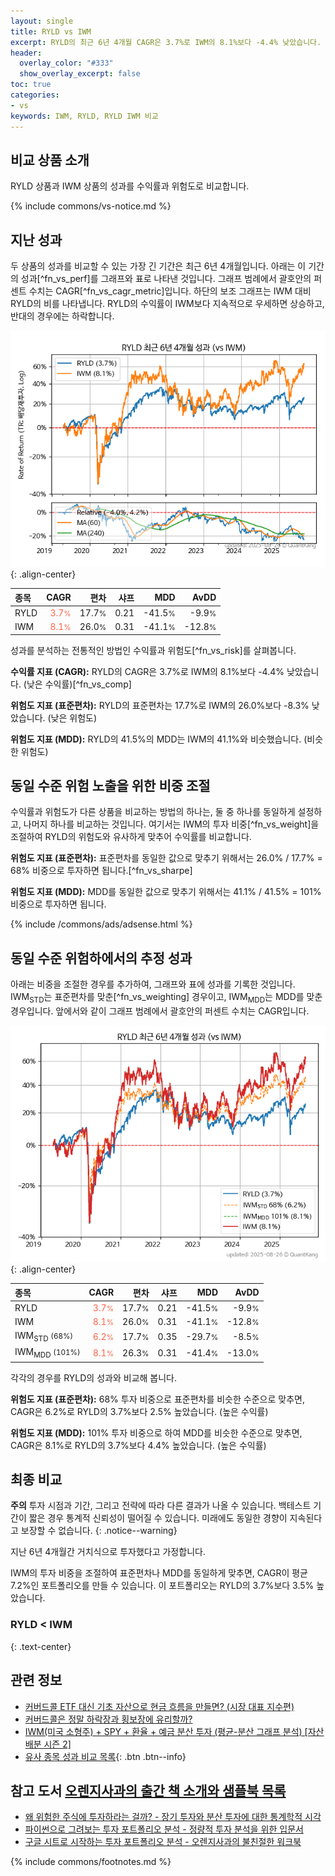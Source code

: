 ```yaml
---
layout: single
title: RYLD vs IWM
excerpt: RYLD의 최근 6년 4개월 CAGR은 3.7%로 IWM의 8.1%보다 -4.4% 낮았습니다.
header:
  overlay_color: "#333"
  show_overlay_excerpt: false
toc: true
categories:
- vs
keywords: IWM, RYLD, RYLD IWM 비교
---
```


## 비교 상품 소개


RYLD 상품과 IWM 상품의 성과를 수익률과 위험도로 비교합니다.





{% include commons/vs-notice.md %}

## 지난 성과

두 상품의 성과를 비교할 수 있는 가장 긴 기간은 최근 6년 4개월입니다. 아래는 이 기간의 성과[^fn_vs_perf]를 그래프와 표로 나타낸 것입니다.
그래프 범례에서 괄호안의 퍼센트 수치는 CAGR[^fn_vs_cagr_metric]입니다.
하단의 보조 그래프는 IWM 대비 RYLD의 비를 나타냅니다.
RYLD의 수익률이 IWM보다 지속적으로 우세하면 상승하고, 반대의 경우에는 하락합니다.

![RYLD](/vs/images/ryld-vs-iwm_dual.png){: .align-center}

| **종목** | **CAGR** | **편차** | **샤프** | **MDD** | **AvDD** |
| :------------ | ------: | -----------: | -------: | ------: | -------: |
| RYLD | <span style="color: tomato">3.7<small>%</small></span> | 17.7<small>%</small> | 0.21 | -41.5<small>%</small> | -9.9<small>%</small> |
| IWM | <span style="color: tomato">8.1<small>%</small></span> | 26.0<small>%</small> | 0.31 | -41.1<small>%</small> | -12.8<small>%</small> |

<!-- more -->


성과를 분석하는 전통적인 방법인 수익률과 위험도[^fn_vs_risk]를 살펴봅니다.

**수익률 지표 (CAGR):** RYLD의 CAGR은 3.7%로 IWM의 8.1%보다 -4.4% 낮았습니다. (낮은 수익률)[^fn_vs_comp]

**위험도 지표 (표준편차):** RYLD의 표준편차는 17.7%로 IWM의 26.0%보다 -8.3% 낮았습니다. (낮은 위험도)

**위험도 지표 (MDD):** RYLD의 41.5%의 MDD는 IWM의 41.1%와 비슷했습니다. (비슷한 위험도)



## 동일 수준 위험 노출을 위한 비중 조절

수익률과 위험도가 다른 상품을 비교하는 방법의 하나는, 둘 중 하나를 동일하게 설정하고, 나머지 하나를 비교하는 것입니다.
여기서는 IWM의 투자 비중[^fn_vs_weight]을 조절하여 RYLD의 위험도와 유사하게 맞추어 수익률를 비교합니다.

**위험도 지표 (표준편차):** 표준편차를 동일한 값으로 맞추기 위해서는 26.0% / 17.7% = 68% 비중으로 투자하면 됩니다.[^fn_vs_sharpe]

**위험도 지표 (MDD):** MDD를 동일한 값으로 맞추기 위해서는 41.1% / 41.5% = 101% 비중으로 투자하면 됩니다.


{% include /commons/ads/adsense.html %}



## 동일 수준 위험하에서의 추정 성과

아래는 비중을 조절한 경우를 추가하여, 그래프와 표에 성과를 기록한 것입니다.
IWM<sub>STD</sub>는 표준편차를 맞춘[^fn_vs_weighting] 경우이고, IWM<sub>MDD</sub>는 MDD를 맞춘 경우입니다.
앞에서와 같이 그래프 범례에서 괄호안의 퍼센트 수치는 CAGR입니다.


![RYLD](/vs/images/ryld-vs-iwm.png){: .align-center}



| **종목** | **CAGR** | **편차** | **샤프** | **MDD** | **AvDD** |
| :------------ | ------: | -----------: | -------: | ------: | -------: |
| RYLD | <span style="color: tomato">3.7<small>%</small></span> | 17.7<small>%</small> | 0.21 | -41.5<small>%</small> | -9.9<small>%</small> |
| IWM | <span style="color: tomato">8.1<small>%</small></span> | 26.0<small>%</small> | 0.31 | -41.1<small>%</small> | -12.8<small>%</small> |
| IWM<sub>STD</sub> <small>(68%)</small> | <span style="color: tomato">6.2<small>%</small></span> | 17.7<small>%</small> | 0.35 | -29.7<small>%</small> | -8.5<small>%</small> |
| IWM<sub>MDD</sub> <small>(101%)</small> | <span style="color: tomato">8.1<small>%</small></span> | 26.3<small>%</small> | 0.31 | -41.4<small>%</small> | -13.0<small>%</small> |



각각의 경우를 RYLD의 성과와 비교해 봅니다.

**위험도 지표 (표준편차):** 68% 투자 비중으로 표준편차를 비슷한 수준으로 맞추면, CAGR은 6.2%로 RYLD의 3.7%보다 2.5% 높았습니다. (높은 수익률)

**위험도 지표 (MDD):** 101% 투자 비중으로 하여 MDD를 비슷한 수준으로 맞추면, CAGR은 8.1%로 RYLD의 3.7%보다 4.4% 높았습니다. (높은 수익률)




## 최종 비교

**주의** 투자 시점과 기간, 그리고 전략에 따라 다른 결과가 나올 수 있습니다. 백테스트 기간이 짧은 경우 통계적 신뢰성이 떨어질 수 있습니다. 미래에도 동일한 경향이 지속된다고 보장할 수 없습니다.
{: .notice--warning}

지난 6년 4개월간 거치식으로 투자했다고 가정합니다.

IWM의 투자 비중을 조절하여 표준편차나 MDD를 동일하게 맞추면, CAGR이 평균 7.2%인 포트폴리오를 만들 수 있습니다.
이 포트폴리오는 RYLD의 3.7%보다 3.5% 높았습니다.

### RYLD &lt; IWM
{: .text-center}


## 관련 정보

- [커버드콜 ETF 대신 기초 자산으로 현금 흐름을 만들면? (시장 대표 지수편)](https://kongdori.tistory.com/285)
- [커버드콜은 정말 하락장과 횡보장에 유리할까?](https://kongdori.tistory.com/238)
- [IWM(미국 소형주) + SPY + 환율 + 예금 분산 투자 (평균-분산 그래프 분석) [자산 배분 시즌 2]](https://m.blog.naver.com/onuri2005/223923687939)
- [유사 종목 성과 비교 목록](/vs/){: .btn .btn--info}


## 참고 도서 [오렌지사과의 출간 책 소개와 샘플북 목록](https://kongdori.tistory.com/691)

- [왜 위험한 주식에 투자하라는 걸까? - 장기 투자와 분산 투자에 대한 통계학적 시각](https://kongdori.tistory.com/421)
- [파이썬으로 그려보는 투자 포트폴리오 분석  - 정량적 투자 분석을 위한 입문서](https://kongdori.tistory.com/643)
- [구글 시트로 시작하는 투자 포트폴리오 분석 - 오렌지사과의 불친절한 워크북](https://kongdori.tistory.com/449)

{% include commons/footnotes.md %}